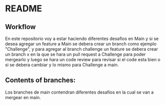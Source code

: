 # README

## Workflow

En este repositorio voy a estar haciendo diferentes desafios en Main y si se desea agregar un feature a Main se debera crear un branch como ejemplo "Challenge", y para agregar al branch challenge un feature se debera crear un branch x en la que se hara un pull request a Challenge para poder mergearlo y luego se hara un code review para revisar si el code esta bien o si se debera cambiar y lo mismo para Challenge a main. 

## Contents of branches:

Los branches de main contendran diferentes desafios en la cual se van a mergear en main.
